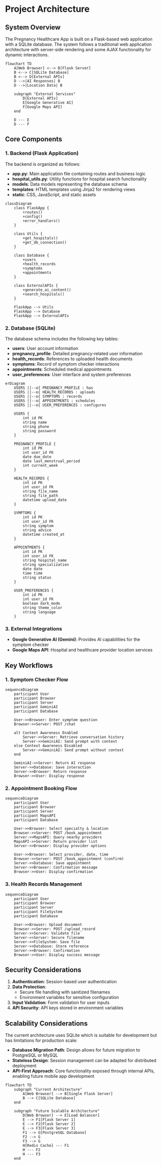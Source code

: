 # Project Architecture

## System Overview

The Pregnancy Healthcare App is built on a Flask-based web application with a SQLite database. The system follows a traditional web application architecture with server-side rendering and some AJAX functionality for dynamic interactions.

```mermaid
flowchart TD
    A[Web Browser] <--> B[Flask Server]
    B <--> C[SQLite Database]
    B <--> D[External APIs]
    D -->|AI Responses| B
    D -->|Location Data| B
    
    subgraph "External Services"
        D[External APIs]
        E[Google Generative AI]
        F[Google Maps API]
    end
    
    D --- E
    D --- F
```

## Core Components

### 1. Backend (Flask Application)

The backend is organized as follows:

- **app.py**: Main application file containing routes and business logic
- **hospital_utils.py**: Utility functions for hospital search functionality
- **models**: Data models representing the database schema
- **templates**: HTML templates using Jinja2 for rendering views
- **static**: CSS, JavaScript, and static assets

```mermaid
classDiagram
    class FlaskApp {
        +routes()
        +config()
        +error_handlers()
    }
    
    class Utils {
        +get_hospitals()
        +get_db_connection()
    }
    
    class Database {
        +users
        +health_records
        +symptoms
        +appointments
    }
    
    class ExternalAPIs {
        +generate_ai_content()
        +search_hospitals()
    }
    
    FlaskApp --> Utils
    FlaskApp --> Database
    FlaskApp --> ExternalAPIs
```

### 2. Database (SQLite)

The database schema includes the following key tables:

- **users**: User account information
- **pregnancy_profile**: Detailed pregnancy-related user information
- **health_records**: References to uploaded health documents
- **symptoms**: Record of symptom checker interactions
- **appointments**: Scheduled medical appointments
- **user_preferences**: User interface and system preferences

```mermaid
erDiagram
    USERS ||--o{ PREGNANCY_PROFILE : has
    USERS ||--o{ HEALTH_RECORDS : uploads
    USERS ||--o{ SYMPTOMS : records
    USERS ||--o{ APPOINTMENTS : schedules
    USERS ||--o{ USER_PREFERENCES : configures

    USERS {
        int id PK
        string name
        string phone
        string password
    }

    PREGNANCY_PROFILE {
        int id PK
        int user_id FK
        date due_date
        date last_menstrual_period
        int current_week
    }

    HEALTH_RECORDS {
        int id PK
        int user_id FK
        string file_name
        string file_path
        datetime upload_date
    }

    SYMPTOMS {
        int id PK
        int user_id FK
        string symptom
        string advice
        datetime created_at
    }

    APPOINTMENTS {
        int id PK
        int user_id FK
        string hospital_name
        string specialization
        date date
        time time
        string status
    }

    USER_PREFERENCES {
        int id PK
        int user_id FK
        boolean dark_mode
        string theme_color
        string language
    }
```

### 3. External Integrations

- **Google Generative AI (Gemini)**: Provides AI capabilities for the symptom checker
- **Google Maps API**: Hospital and healthcare provider location services

## Key Workflows

### 1. Symptom Checker Flow

```mermaid
sequenceDiagram
    participant User
    participant Browser
    participant Server
    participant GeminiAI
    participant Database

    User->>Browser: Enter symptom question
    Browser->>Server: POST /chat
    
    alt Context Awareness Enabled
        Server->>Server: Retrieve conversation history
        Server->>GeminiAI: Send prompt with context
    else Context Awareness Disabled
        Server->>GeminiAI: Send prompt without context
    end
    
    GeminiAI->>Server: Return AI response
    Server->>Database: Save interaction
    Server->>Browser: Return response
    Browser->>User: Display response
```

### 2. Appointment Booking Flow

```mermaid
sequenceDiagram
    participant User
    participant Browser
    participant Server
    participant MapsAPI
    participant Database

    User->>Browser: Select specialty & location
    Browser->>Server: POST /book_appointment
    Server->>MapsAPI: Query nearby providers
    MapsAPI->>Server: Return provider list
    Server->>Browser: Display provider options
    
    User->>Browser: Select provider, date, time
    Browser->>Server: POST /book_appointment (confirm)
    Server->>Database: Save appointment
    Server->>Browser: Confirmation message
    Browser->>User: Display confirmation
```

### 3. Health Records Management

```mermaid
sequenceDiagram
    participant User
    participant Browser
    participant Server
    participant FileSystem
    participant Database

    User->>Browser: Upload document
    Browser->>Server: POST /upload_record
    Server->>Server: Validate file
    Server->>Server: Secure filename
    Server->>FileSystem: Save file
    Server->>Database: Store reference
    Server->>Browser: Confirmation
    Browser->>User: Display success message
```

## Security Considerations

1. **Authentication**: Session-based user authentication
2. **Data Protection**:
   - Secure file handling with sanitized filenames
   - Environment variables for sensitive configuration
3. **Input Validation**: Form validation for user inputs
4. **API Security**: API keys stored in environment variables

## Scalability Considerations

The current architecture uses SQLite which is suitable for development but has limitations for production scale:

- **Database Migration Path**: Design allows for future migration to PostgreSQL or MySQL
- **Stateless Design**: Session management can be adapted for distributed deployment
- **API-First Approach**: Core functionality exposed through internal APIs, enabling future mobile app development

```mermaid
flowchart TD
    subgraph "Current Architecture"
        A[Web Browser] --> B[Single Flask Server]
        B --> C[SQLite Database]
    end

    subgraph "Future Scalable Architecture"
        D[Web Browser] --> E[Load Balancer]
        E --> F1[Flask Server 1]
        E --> F2[Flask Server 2]
        E --> F3[Flask Server 3]
        F1 --> G[PostgreSQL Database]
        F2 --> G
        F3 --> G
        H[Redis Cache] --- F1
        H --- F2
        H --- F3
    end
```
